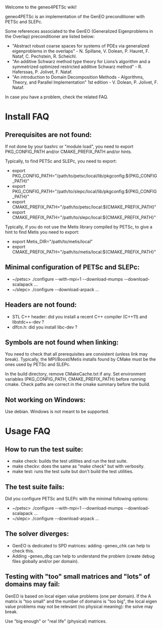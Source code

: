 Welcome to the geneo4PETSc wiki!

geneo4PETSc is an implementation of the GenEO preconditioner with PETSc and SLEPc.

Some references associated to the GenEO (Generalized Eigenproblems in the Overlap) preconditioner are listed below:
- "Abstract robust coarse spaces for systems of PDEs via generalized eigenproblems in the overlaps" - N. Spillane, V. Dolean, P. Hauret, F. Nataf, C. Pechstein, R. Scheichl.
- "An additive Schwarz method type theory for Lions’s algorithm and a symmetrized optimized restricted additive Schwarz method" - R. Haferssas, P. Jolivet, F. Nataf.
- "An introduction to Domain Decomposition Methods - Algorithms, Theory, and Parallel Implementation" 1st edition - V. Dolean, P. Jolivet, F. Nataf.

In case you have a problem, check the related FAQ.

Install FAQ
===========

Prerequisites are not found:
----------------------------

If not done by your bashrc or "module load", you need to export PKG_CONFIG_PATH and/or CMAKE_PREFIX_PATH and/or hints.

Typically, to find PETSc and SLEPc, you need to export:
- export PKG_CONFIG_PATH="/path/to/petsc/local/lib/pkgconfig:${PKG_CONFIG_PATH}"
- export PKG_CONFIG_PATH="/path/to/slepc/local/lib/pkgconfig:${PKG_CONFIG_PATH}"
- export CMAKE_PREFIX_PATH="/path/to/petsc/local:${CMAKE_PREFIX_PATH}"
- export CMAKE_PREFIX_PATH="/path/to/slepc/local:${CMAKE_PREFIX_PATH}"

Typically, if you do not use the Metis library compiled by PETSc, to give a hint to find Metis you need to export:
- export Metis_DIR="/path/to/metis/local"
- export CMAKE_PREFIX_PATH="/path/to/metis/local:${CMAKE_PREFIX_PATH}"

Minimal configuration of PETSc and SLEPc:
-----------------------------------------

- ~/petsc> ./configure --with-mpi=1 --download-mumps --download-scalapack ...
- ~/slepc> ./configure --download-arpack ...

Headers are not found:
----------------------

- STL C++ header: did you install a recent C++ compiler (C++11) and libstdc++-dev ?
- dlfcn.h: did you install libc-dev ?

Symbols are not found when linking:
-----------------------------------

You need to check that all prerequisites are consistent (unless link may break). Typically, the MPI/Boost/Metis installs found by CMake must be the ones used by PETSc and SLEPc.

In the build directory, remove CMakeCache.txt if any. Set environment variables (PKG_CONFIG_PATH, CMAKE_PREFIX_PATH) before running cmake. Check paths are correct in the cmake summary before the build.

Not working on Windows:
-----------------------

Use debian. Windows is not meant to be supported.

Usage FAQ
=========

How to run the test suite:
--------------------------

- make check: builds the test utilities and run the test suite.
- make checkv: does the same as "make check" but with verbosity.
- make test: runs the test suite but don't build the test utilities.

The test suite fails:
---------------------

Did you configure PETSc and SLEPc with the minimal following options:
- ~/petsc> ./configure --with-mpi=1 --download-mumps --download-scalapack ...
- ~/slepc> ./configure --download-arpack ...

The solver diverges:
--------------------

- GenEO is dedicated to SPD matrices: adding -geneo_chk can help to check this.
- Adding -geneo_dbg can help to understand the problem (create debug files globally and/or per domain).

Testing with "too" small matrices and "lots" of domains may fail:
-----------------------------------------------------------------

GenEO is based on local eigen value problems (one per domain). If the A matrix is "too small" and the number of domains is "too big", the local eigen value problems may not be relevant (no physical meaning): the solve may break.

Use "big enough" or "real life" (physical) matrices.
